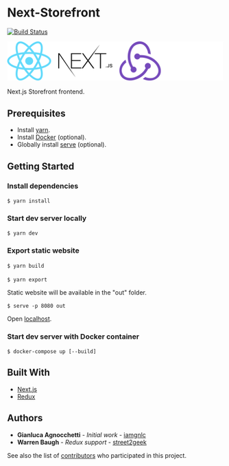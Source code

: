 # Next-Storefront

[![Build Status](http://jenkins.autorama.co.uk:8080/buildStatus/icon?job=next-storefront%2Fdevelop)](http://jenkins.autorama.co.uk:8080/job/next-storefront/job/develop/)

<img src="logos.png" width="640">

Next.js Storefront frontend.

## Prerequisites

- Install [yarn](https://yarnpkg.com/lang/en/docs/install).
- Install [Docker](https://www.docker.com/) (optional).
- Globally install [serve](https://www.npmjs.com/package/serve) (optional).

## Getting Started

### Install dependencies

```
$ yarn install
```

### Start dev server locally

```
$ yarn dev
```

### Export static website

```
$ yarn build

$ yarn export
```

Static website will be available in the "out" folder.

```
$ serve -p 8080 out
```

Open [localhost](http://localhost:808).

### Start dev server with Docker container

```
$ docker-compose up [--build]
```

## Built With

- [Next.js](https://nextjs.org/)
- [Redux](https://redux.js.org/)

## Authors

- **Gianluca Agnocchetti** - _Initial work_ -
  [iamgnlc](https://github.com/iamgnlc)
- **Warren Baugh** - _Redux support_ -
  [street2geek](https://github.com/street2geek)

See also the list of
[contributors](https://github.com/Autorama/next-storefront/graphs/contributors)
who participated in this project.
